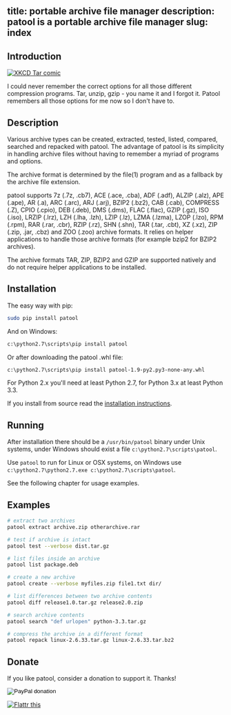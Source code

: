 title: portable archive file manager
description: patool is a portable archive file manager
slug: index
---
Introduction
-------------
[![XKCD Tar comic](http://imgs.xkcd.com/comics/tar.png)](http://xkcd.com/1168/)

I could never remember the correct options for all those different compression
programs. Tar, unzip, gzip - you name it and I forgot it.
Patool remembers all those options for me now so I don't have to.

Description
------------
Various archive types can be  created,  extracted,  tested, listed,
compared, searched  and
repacked with patool. The advantage of patool is its simplicity in
handling archive files without having to remember a  myriad  of
programs and options.

The  archive format is determined by the file(1) program and as
a fallback by the archive file extension.

patool supports 7z (.7z, .cb7), ACE (.ace, .cba), ADF (.adf), ALZIP (.alz),
APE  (.ape), AR (.a), ARC (.arc), ARJ (.arj), BZIP2 (.bz2),
CAB (.cab), COMPRESS (.Z), CPIO (.cpio), DEB  (.deb),  DMS  (.dms),
FLAC  (.flac), GZIP (.gz), ISO (.iso), LRZIP (.lrz), LZH (.lha, .lzh),
LZIP (.lz), LZMA (.lzma), LZOP (.lzo), RPM (.rpm), RAR (.rar, .cbr),
RZIP (.rz),  SHN  (.shn), TAR (.tar, .cbt), XZ (.xz),
ZIP (.zip, .jar, .cbz) and ZOO (.zoo) archive formats.
It relies on helper applications to handle those archive formats
(for example bzip2 for BZIP2 archives).

The  archive  formats  TAR, ZIP, BZIP2 and
GZIP are supported natively and  do  not  require  helper
applications to be installed.

Installation
-------------
The easy way with pip:

```bash
sudo pip install patool
```

And on Windows:

```bash
c:\python2.7\scripts\pip install patool
```

Or after downloading the patool .whl file:

```bash
c:\python2.7\scripts\pip install patool-1.9-py2.py3-none-any.whl
```

For Python 2.x you'll need at least Python 2.7, for Python 3.x at least Python 3.3.

If you install from source read the
[installation instructions](https://github.com/wummel/patool/blob/master/doc/install.txt).

Running
--------
After installation there should be a ```/usr/bin/patool``` binary under Unix
systems, under Windows should exist a file ```c:\python2.7\scripts\patool```.

Use ```patool``` to run for Linux or OSX systems,  on Windows use
```c:\python2.7\python2.7.exe c:\python2.7\scripts\patool```.

See the following chapter for usage examples.

Examples
---------

```bash
# extract two archives
patool extract archive.zip otherarchive.rar

# test if archive is intact
patool test --verbose dist.tar.gz

# list files inside an archive
patool list package.deb

# create a new archive
patool create --verbose myfiles.zip file1.txt dir/

# list differences between two archive contents
patool diff release1.0.tar.gz release2.0.zip

# search archive contents
patool search "def urlopen" python-3.3.tar.gz

# compress the archive in a different format
patool repack linux-2.6.33.tar.gz linux-2.6.33.tar.bz2
```

Donate
-------
If you like patool, consider a donation to support it. Thanks!

<form action="https://www.paypal.com/cgi-bin/webscr" method="post">
<input type="hidden" name="cmd" value="_s-xclick">
<input type="hidden" name="hosted_button_id" value="Q6MN5AS8PMCVY">
<input type="image" src="./images/paypal-donate-button.png" border="0" name="submit" alt="PayPal donation">
</form>

<a href="http://flattr.com/thing/1208862/a-portable-archive-file-manager" target="_blank">
<img src="http://api.flattr.com/button/flattr-badge-large.png" alt="Flattr this" title="Flattr this" border="0" /></a>
